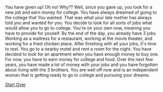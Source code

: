 You have given up! Oh no! Why?? Well, since you gave up, you look for a new job and earn money for college. You have always dreamed of going to the college that You wanted. That was what your late mother has always told you and wanted for you. You decide to look for all sorts of jobs what would allow you to go to college. You're on your own now, meaning you have to provide for youself. By the end of the day, you already have 3 jobs. Working as a waitress for a restaurant, working at the movie theater, and working for a fried chicken place. After finishing with all your jobs, it's time to rest. You go to a nearby motel and rent a room for the night. You have decided to look for an apartment when you have enough money to buy one. For now, you have to earn money for college and food. Over the next few years, you have made a lot of money with your jobs and you have forgotten about living with the 3 brothers. You are well off now and is an independent woman that is getting ready to go to college and pursuing your dreams.

[Start Over](../kicked-out.md)